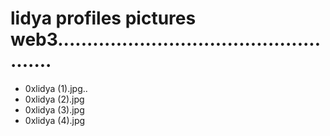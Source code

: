 # lidya profiles pictures web3....................................................
- 0xlidya (1).jpg..
- 0xlidya (2).jpg
- 0xlidya (3).jpg
- 0xlidya (4).jpg
